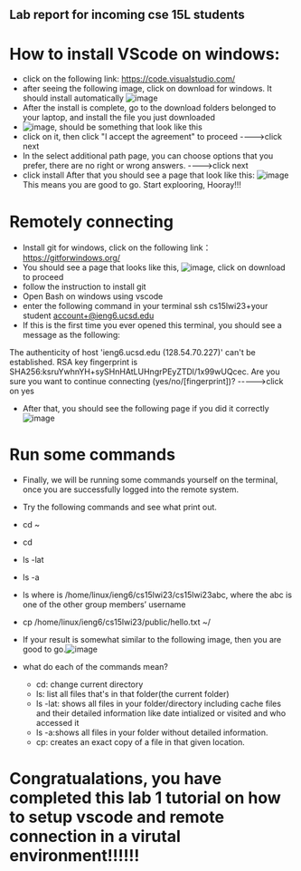 ## Lab report for incoming cse 15L students 


# How to install VScode on windows:

 *  click on the following link: https://code.visualstudio.com/
 *  after seeing the following image, click on download for windows. It should install automatically 
   ![image](https://user-images.githubusercontent.com/103611867/212757294-52f1186f-007a-4a7c-8f7f-f6a8700253e1.png)
 *  After the install is complete, go to the download folders belonged to your laptop, and install the file you just downloaded
 *  ![image](https://user-images.githubusercontent.com/103611867/212757512-11f13ea4-e209-4e3c-af9a-6696c18f2bc1.png), 
     should be something that look like this
 *  click on it, then click "I accept the agreement" to proceed ---->click next
 *  In the select additional path page, you can choose options that you prefer, there are no right or wrong answers. ---->click next
 *  click install
After that you should see a page that look like this:
![image](https://user-images.githubusercontent.com/103611867/212758087-91a225a8-a9de-4fb7-9576-8b38c040a366.png)
This means you are good to go. Start explooring, Hooray!!! 





# Remotely connecting 

 *  Install git for windows, click on the following link： https://gitforwindows.org/
 *  You should see a page that looks like this, ![image](https://user-images.githubusercontent.com/103611867/212758383-761be574-207f-4873-ad14-17ad501e50bb.png), click on download to proceed
 *  follow the instruction to install git
 *  Open Bash on windows using vscode
 *  enter the following command in your terminal ssh cs15lwi23+your student account+@ieng6.ucsd.edu
 *  If this is the first time you ever opened this terminal, you should see a message as the following: 
 
  The authenticity of host 'ieng6.ucsd.edu (128.54.70.227)' can't be established.
  RSA key fingerprint is SHA256:ksruYwhnYH+sySHnHAtLUHngrPEyZTDl/1x99wUQcec.
  Are you sure you want to continue connecting (yes/no/[fingerprint])? ----->click on yes

 *  After that, you should see the following page if you did it correctly ![image](https://user-images.githubusercontent.com/103611867/212761321-4f3610c3-1fb3-407a-931d-7a4b490d1c10.png)

# Run some commands 
*  Finally, we will be running some commands yourself on the terminal, once you are successfully logged into the remote system. 
*  Try the following commands and see what print out. 
 
  * cd ~
  * cd
  * ls -lat
  * ls -a
  * ls <directory> where <directory> is /home/linux/ieng6/cs15lwi23/cs15lwi23abc, where the abc is one of the other group members’ username
  * cp /home/linux/ieng6/cs15lwi23/public/hello.txt ~/
*  If your result is somewhat similar to the following image, then you are good to go.![image](https://user-images.githubusercontent.com/103611867/212762087-d8d08a85-4f86-4425-abce-3eb92cb9d817.png)
*  what do each of the commands mean? 
   * cd: change current directory 
   * ls: list all files that's in that folder(the current folder)
   * ls -lat: shows all files in your folder/directory including cache files and their detailed information like date intialized or visited and who accessed it
   * ls -a:shows all files in your folder without detailed information. 
   * cp: creates an exact copy of a file in that given location. 

# Congratualations, you have completed this lab 1 tutorial on how to setup vscode and remote connection in a virutal environment!!!!!!
  
  
  



